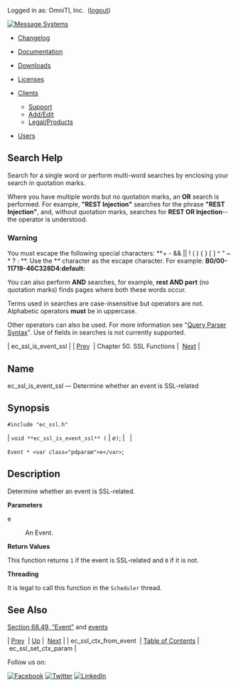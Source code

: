 Logged in as: OmniTI, Inc.  ([logout](https://support.messagesystems.com/logout.php))

[![Message Systems](https://support.messagesystems.com/images/ms-white205.png)](https://support.messagesystems.com/start.php) 

*   [Changelog](https://support.messagesystems.com/start.php?show=changelog)
*   [Documentation](https://support.messagesystems.com/docs/)
*   [Downloads](https://support.messagesystems.com/start.php)

*   [Licenses](https://support.messagesystems.com/license_summary.php)
*   <a href="">Clients</a>
    *   [Support](https://support.messagesystems.com/cs.php)
    *   [Add/Edit](https://support.messagesystems.com/edit_client.php)
    *   [Legal/Products](https://support.messagesystems.com/edit_products.php)
*   [Users](https://support.messagesystems.com/edit_customer.php)

## Search Help

Search for a single word or perform multi-word searches by enclosing your search in quotation marks.

Where you have multiple words but no quotation marks, an **OR** search is performed. For example, **"REST Injection"** searches for the phrase **"REST Injection"**, and, without quotation marks, searches for **REST OR Injection**--the operator is understood.

### Warning

You must escape the following special characters: **+ - && || ! ( ) { } [ ] ^ " ~ * ? : \**. Use the **\** character as the escape character. For example: **B0/00-11719-46C328D4\:default\:**

You can also perform **AND** searches, for example, **rest AND port** (no quotation marks) finds pages where both these words occur.

Terms used in searches are case-insensitive but operators are not. Alphabetic operators **must** be in uppercase.

Other operators can also be used. For more information see "[Query Parser Syntax](https://lucene.apache.org/core/old_versioned_docs/versions/3_0_0/queryparsersyntax.html)". Use of fields in searches is not currently supported.

| ec_ssl_is_event_ssl |
| [Prev](apis.ec_ssl_ctx_from_event.php)  | Chapter 50. SSL Functions |  [Next](apis.ec_ssl_set_ctx_param.php) |

<a name="apis.ec_ssl_is_event_ssl"></a>
## Name

ec_ssl_is_event_ssl — Determine whether an event is SSL-related

## Synopsis

`#include "ec_ssl.h"`

| `void **ec_ssl_is_event_ssl** (` | <var class="pdparam">e</var>`)`; |   |

`Event * <var class="pdparam">e</var>`;<a name="idp35251328"></a>
## Description

Determine whether an event is SSL-related.

**Parameters**

<dl class="variablelist">

<dt>e</dt>

<dd>

An Event.

</dd>

</dl>

**Return Values**

This function returns `1` if the event is SSL-related and `0` if it is not.

**Threading**

It is legal to call this function in the `Scheduler` thread.

<a name="idp35258608"></a>
## See Also

[Section 68.49, “Event”](structs.event.php "68.49. Event") and [events](arch.primary.apis.php#arch.event "1.3.3. The Event API")

| [Prev](apis.ec_ssl_ctx_from_event.php)  | [Up](ssl.php) |  [Next](apis.ec_ssl_set_ctx_param.php) |
| ec_ssl_ctx_from_event  | [Table of Contents](index.php) |  ec_ssl_set_ctx_param |

Follow us on:

[![Facebook](https://support.messagesystems.com/images/icon-facebook.png)](http://www.facebook.com/messagesystems) [![Twitter](https://support.messagesystems.com/images/icon-twitter.png)](http://twitter.com/#!/MessageSystems) [![LinkedIn](https://support.messagesystems.com/images/icon-linkedin.png)](http://www.linkedin.com/company/message-systems)